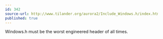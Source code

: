```yaml
---
id: 342
source-url: http://www.tilander.org/aurora2/Include_Windows.h/index.html
published: true
---
```

Windows.h must be the worst engineered header of all times.
